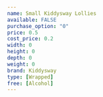 ```yaml
---
name: Small Kiddysway Lollies
available: FALSE
purchase_option: "0"
price: 0.5
cost_price: 0.2
width: 0
height: 0
depth: 0
weight: 0
brand: Kiddysway
type: [Wrapped]
free: [Alcohol]
---
```

